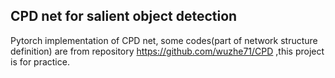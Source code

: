 ## CPD net for salient object detection

Pytorch implementation of CPD net, some codes(part of
network structure definition) are from repository
 https://github.com/wuzhe71/CPD ,this project is for practice.
 